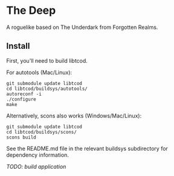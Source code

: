 # The Deep

A roguelike based on The Underdark from Forgotten Realms.

## Install

First, you'll need to build libtcod.

For autotools (Mac/Linux):

```
git submodule update libtcod
cd libtcod/buildsys/autotools/
autoreconf -i
./configure
make
```

Alternatively, scons also works (Windows/Mac/Linux):

```
git submodule update libtcod
cd libtcod/buildsys/scons/
scons build
```

See the README.md file in the relevant buildsys subdirectory for dependency
information.

*TODO: build application*
